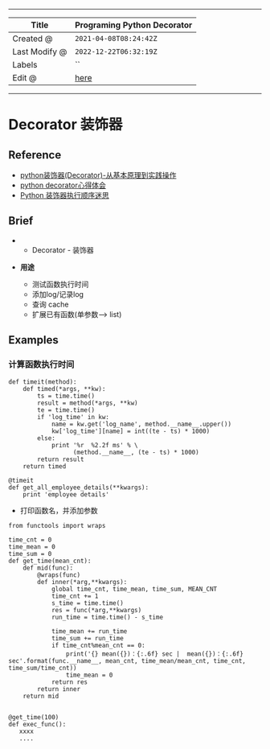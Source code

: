 -----

| Title         | Programing Python Decorator                         |
| ------------- | --------------------------------------------------- |
| Created @     | `2021-04-08T08:24:42Z`                              |
| Last Modify @ | `2022-12-22T06:32:19Z`                              |
| Labels        | \`\`                                                |
| Edit @        | [here](https://github.com/junxnone/xwiki/issues/88) |

-----

# Decorator 装饰器

## Reference

  - [python装饰器(Decorator)-从基本原理到实践操作](https://blog.csdn.net/weixin_45690272/article/details/103206614)
  - [python
    decorator心得体会](https://blog.csdn.net/lpstudy/article/details/43637717)
  - [Python 装饰器执行顺序迷思](https://segmentfault.com/a/1190000007837364)

## Brief

  -   - Decorator - 装饰器

  - **用途**
    
      - 测试函数执行时间
      - 添加log/记录log
      - 查询 cache
      - 扩展已有函数(单参数--\> list)

## Examples

### 计算函数执行时间

    def timeit(method):
        def timed(*args, **kw):
            ts = time.time()
            result = method(*args, **kw)
            te = time.time()
            if 'log_time' in kw:
                name = kw.get('log_name', method.__name__.upper())
                kw['log_time'][name] = int((te - ts) * 1000)
            else:
                print '%r  %2.2f ms' % \
                      (method.__name__, (te - ts) * 1000)
            return result
        return timed
    
    @timeit
    def get_all_employee_details(**kwargs):
        print 'employee details'

  - 打印函数名，并添加参数

<!-- end list -->

``` 
from functools import wraps

time_cnt = 0
time_mean = 0
time_sum = 0
def get_time(mean_cnt):
    def mid(func):
        @wraps(func)
        def inner(*arg,**kwargs):
            global time_cnt, time_mean, time_sum, MEAN_CNT
            time_cnt += 1
            s_time = time.time()
            res = func(*arg,**kwargs)
            run_time = time.time() - s_time

            time_mean += run_time
            time_sum += run_time
            if time_cnt%mean_cnt == 0:
                print('{} mean({})：{:.6f} sec |  mean({})：{:.6f} sec'.format(func.__name__, mean_cnt, time_mean/mean_cnt, time_cnt, time_sum/time_cnt))
                time_mean = 0
            return res
        return inner
    return mid


@get_time(100)
def exec_func():
   xxxx
   ....
   

```
